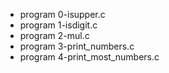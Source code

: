 - program 0-isupper.c
- program 1-isdigit.c
- program 2-mul.c
- program 3-print_numbers.c
- program 4-print_most_numbers.c


